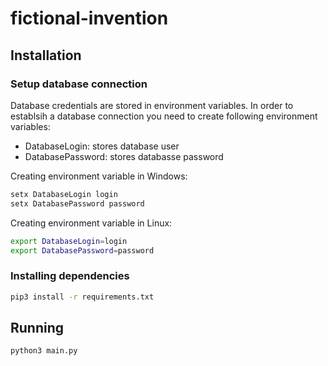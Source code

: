 # fictional-invention

## Installation

### Setup database connection

Database credentials are stored in environment variables. In order to establsih a database connection you need to create following environment variables:

- DatabaseLogin: stores database user
- DatabasePassword: stores databasse password

Creating environment variable in Windows:
```bash
setx DatabaseLogin login
setx DatabasePassword password
```

Creating environment variable in Linux:
```bash
export DatabaseLogin=login
export DatabasePassword=password
```

### Installing dependencies

```bash
pip3 install -r requirements.txt
```

## Running

```bash
python3 main.py
```
